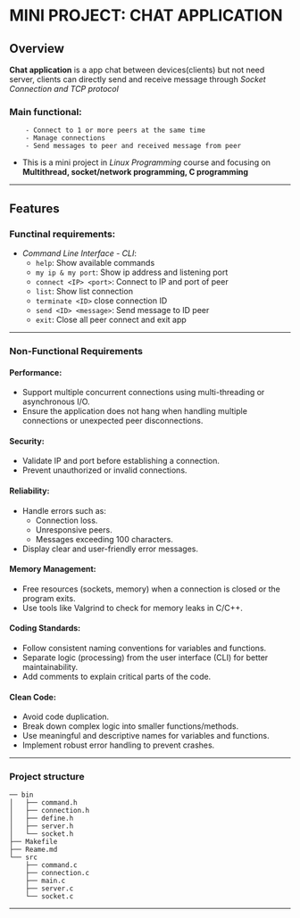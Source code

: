 #       MINI PROJECT: CHAT APPLICATION


## Overview


**Chat application** is a app chat between devices(clients) but not need server, clients can directly send and receive message through **Socket Connection* and *TCP protocol**

### Main functional:

        - Connect to 1 or more peers at the same time
        - Manage connections
        - Send messages to peer and received message from peer

- This is a mini project in *Linux Programming* course and focusing on **Multithread, socket/network programming, C programming**

---


## Features


### Functinal requirements:
- *Command Line Interface - CLI*:
  - `help`: Show available commands
  - `my ip & my port`: Show ip address and listening port
  - `connect <IP> <port>`: Connect to IP and port of peer
  - `list`: Show list connection
  - `terminate <ID>` close connection ID
  - `send <ID> <message>`: Send message to ID peer
  - `exit`: Close all peer connect and exit app
---
### Non-Functional Requirements

#### **Performance:**
- Support multiple concurrent connections using multi-threading or asynchronous I/O.
- Ensure the application does not hang when handling multiple connections or unexpected peer disconnections.

#### **Security:**
- Validate IP and port before establishing a connection.
- Prevent unauthorized or invalid connections.

#### **Reliability:**
- Handle errors such as:
  - Connection loss.
  - Unresponsive peers.
  - Messages exceeding 100 characters.
- Display clear and user-friendly error messages.

#### **Memory Management:**
- Free resources (sockets, memory) when a connection is closed or the program exits.
- Use tools like Valgrind to check for memory leaks in C/C++.

#### **Coding Standards:**
- Follow consistent naming conventions for variables and functions.
- Separate logic (processing) from the user interface (CLI) for better maintainability.
- Add comments to explain critical parts of the code.

#### **Clean Code:**
- Avoid code duplication.
- Break down complex logic into smaller functions/methods.
- Use meaningful and descriptive names for variables and functions.
- Implement robust error handling to prevent crashes.
---

### **Project structure**
```
── bin
│   ├── command.h
│   ├── connection.h
│   ├── define.h
│   ├── server.h
│   └── socket.h
├── Makefile
├── Reame.md
└── src
    ├── command.c
    ├── connection.c
    ├── main.c
    ├── server.c
    └── socket.c

```
---
